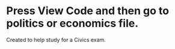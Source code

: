 # Press View Code and then go to politics or economics file.

Created to help study for a Civics exam.
